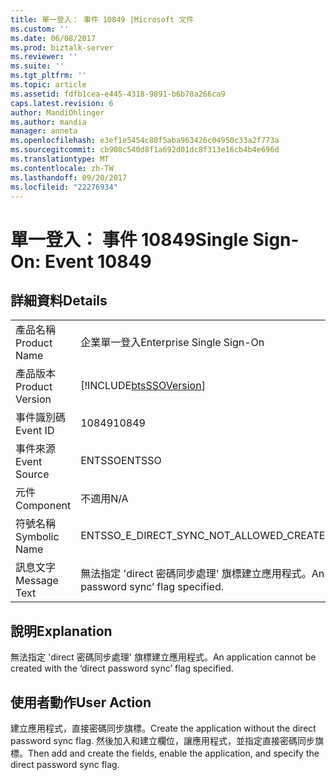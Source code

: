```yaml
---
title: 單一登入： 事件 10849 |Microsoft 文件
ms.custom: ''
ms.date: 06/08/2017
ms.prod: biztalk-server
ms.reviewer: ''
ms.suite: ''
ms.tgt_pltfrm: ''
ms.topic: article
ms.assetid: fdfb1cea-e445-4318-9891-b6b70a266ca9
caps.latest.revision: 6
author: MandiOhlinger
ms.author: mandia
manager: anneta
ms.openlocfilehash: e3ef1e5454c80f5aba963426c04950c33a2f773a
ms.sourcegitcommit: cb908c540d8f1a692d01dc8f313e16cb4b4e696d
ms.translationtype: MT
ms.contentlocale: zh-TW
ms.lasthandoff: 09/20/2017
ms.locfileid: "22276934"
---
```

# <a name="single-sign-on-event-10849"></a><span data-ttu-id="82ad7-102">單一登入： 事件 10849</span><span class="sxs-lookup"><span data-stu-id="82ad7-102">Single Sign-On: Event 10849</span></span>
## <a name="details"></a><span data-ttu-id="82ad7-103">詳細資料</span><span class="sxs-lookup"><span data-stu-id="82ad7-103">Details</span></span>  
  
|||  
|-|-|  
|<span data-ttu-id="82ad7-104">產品名稱</span><span class="sxs-lookup"><span data-stu-id="82ad7-104">Product Name</span></span>|<span data-ttu-id="82ad7-105">企業單一登入</span><span class="sxs-lookup"><span data-stu-id="82ad7-105">Enterprise Single Sign-On</span></span>|  
|<span data-ttu-id="82ad7-106">產品版本</span><span class="sxs-lookup"><span data-stu-id="82ad7-106">Product Version</span></span>|[!INCLUDE[btsSSOVersion](../includes/btsssoversion-md.md)]|  
|<span data-ttu-id="82ad7-107">事件識別碼</span><span class="sxs-lookup"><span data-stu-id="82ad7-107">Event ID</span></span>|<span data-ttu-id="82ad7-108">10849</span><span class="sxs-lookup"><span data-stu-id="82ad7-108">10849</span></span>|  
|<span data-ttu-id="82ad7-109">事件來源</span><span class="sxs-lookup"><span data-stu-id="82ad7-109">Event Source</span></span>|<span data-ttu-id="82ad7-110">ENTSSO</span><span class="sxs-lookup"><span data-stu-id="82ad7-110">ENTSSO</span></span>|  
|<span data-ttu-id="82ad7-111">元件</span><span class="sxs-lookup"><span data-stu-id="82ad7-111">Component</span></span>|<span data-ttu-id="82ad7-112">不適用</span><span class="sxs-lookup"><span data-stu-id="82ad7-112">N/A</span></span>|  
|<span data-ttu-id="82ad7-113">符號名稱</span><span class="sxs-lookup"><span data-stu-id="82ad7-113">Symbolic Name</span></span>|<span data-ttu-id="82ad7-114">ENTSSO_E_DIRECT_SYNC_NOT_ALLOWED_CREATE</span><span class="sxs-lookup"><span data-stu-id="82ad7-114">ENTSSO_E_DIRECT_SYNC_NOT_ALLOWED_CREATE</span></span>|  
|<span data-ttu-id="82ad7-115">訊息文字</span><span class="sxs-lookup"><span data-stu-id="82ad7-115">Message Text</span></span>|<span data-ttu-id="82ad7-116">無法指定 'direct 密碼同步處理' 旗標建立應用程式。</span><span class="sxs-lookup"><span data-stu-id="82ad7-116">An application cannot be created with the ‘direct password sync’ flag specified.</span></span>|  
  
## <a name="explanation"></a><span data-ttu-id="82ad7-117">說明</span><span class="sxs-lookup"><span data-stu-id="82ad7-117">Explanation</span></span>  
 <span data-ttu-id="82ad7-118">無法指定 'direct 密碼同步處理' 旗標建立應用程式。</span><span class="sxs-lookup"><span data-stu-id="82ad7-118">An application cannot be created with the ‘direct password sync’ flag specified.</span></span>  
  
## <a name="user-action"></a><span data-ttu-id="82ad7-119">使用者動作</span><span class="sxs-lookup"><span data-stu-id="82ad7-119">User Action</span></span>  
 <span data-ttu-id="82ad7-120">建立應用程式，直接密碼同步旗標。</span><span class="sxs-lookup"><span data-stu-id="82ad7-120">Create the application without the direct password sync flag.</span></span> <span data-ttu-id="82ad7-121">然後加入和建立欄位，讓應用程式，並指定直接密碼同步旗標。</span><span class="sxs-lookup"><span data-stu-id="82ad7-121">Then add and create the fields, enable the application, and specify the direct password sync flag.</span></span>